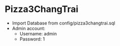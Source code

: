 # Pizza3ChangTrai
- Import Database from config/pizza3changtrai.sql
- Admin account:
  + Username: admin
  + Password: 1
